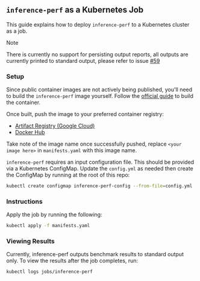 ## `inference-perf` as a Kubernetes Job

This guide explains how to deploy `inference-perf` to a Kubernetes cluster as a job.

> [!NOTE]
> There is currently no support for persisting output reports, all outputs are currently printed to standard output, please refer to issue [#59](https://github.com/kubernetes-sigs/inference-perf/issues/59)

### Setup

Since public container images are not actively being published, you'll need to build the `inference-perf` image yourself. Follow the [official guide](https://github.com/kubernetes-sigs/inference-perf?tab=readme-ov-file#run-in-a-docker-container) to build the container.

Once built, push the image to your preferred container registry:
- [Artifact Registry (Google Cloud)](https://cloud.google.com/artifact-registry/docs/docker/pushing-and-pulling)
- [Docker Hub](https://docs.docker.com/get-started/introduction/build-and-push-first-image/)

Take note of the image name once successfully pushed, replace `<your image here>` in `manifests.yaml` with this image name.

`inference-perf` requires an input configuration file. This should be provided via a Kubernetes ConfigMap. Update the `config.yml` as needed then create the ConfigMap by running at the root of this repo:

```bash
kubectl create configmap inference-perf-config --from-file=config.yml
```

### Instructions

Apply the job by running the following:
```bash
kubectl apply -f manifests.yaml
```

### Viewing Results

Currently, inference-perf outputs benchmark results to standard output only. To view the results after the job completes, run:
```bash
kubectl logs jobs/inference-perf
```